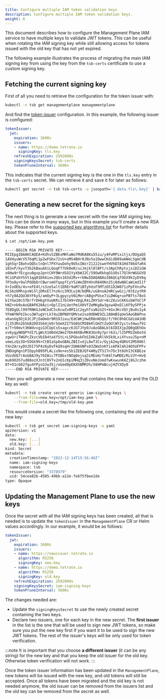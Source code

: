 ```yaml
---
title: Configure multiple IAM token validation keys
description: Configure multiple IAM token validation keys.
weight: 8
---
```


This document describes how to configure the Management Plane IAM service to have multiple keys to validate
JWT tokens. This can be useful when rotating the IAM signing key while still allowing access for tokens issued with the old
key that has not yet expired.

The following example illustrates the process of migrating the main IAM signing key from using the key from the `tsb-certs`
certificate to use a custom signing key.

## Fetching the current signing key

First of all you need to retrieve the configuration for the token issuer with:

```bash
kubectl -n tsb get managementplane managementplane
```

And find the [token issuer](../refs/install/managementplane/v1alpha1/spec#tetrateio-api-install-managementplane-v1alpha1-jwtsettings) configuration.
In this example, the following issuer is configured:

```yaml
tokenIssuer:
  jwt:
    expiration: 3600s
    issuers:
    - name: https://demo.tetrate.io
      signingKey: tls.key
    refreshExpiration: 2592000s
    signingKeysSecret: tsb-certs
    tokenPruneInterval: 3600s
```

This indicates that the current signing key is the one in the `tls.key` entry in the `tsb-certs` secret. We can retrieve it and save it for later as follows:

```bash
kubectl get secret -n tsb tsb-certs -o jsonpath='{.data.tls\.key}' | base64 -d >/tmp/old-key.pem
```

## Generating a new secret for the signing keys

The next thing is to generate a new secret with the new IAM signing key. This can be done in many ways, but in this example you'll create a new RSA key.
Please refer to the [supported key algorithms list](../refs/install/managementplane/v1alpha1/spec#tetrateio-api-install-managementplane-v1alpha1-jwtsettings-issuer-algorithm)
for further details about the supported keys.

```bash
$ cat /opt/iam-key.pem

-----BEGIN RSA PRIVATE KEY-----
MIIEpgIBAAKCAQEA+KdhvSZBExMHlaWo7MdKA8Ku55iu/y4FwMPixitjs/DUgaQ5
1AVHyuWcV576qMi1pZwFGbx72sU+oMS4BHr8JNv5a1DwwCKdidD89aAWeL5gmCdB
1gh5qrIBohvQQ5clnQnl7PXYauDohy9U5sIWzrZ1222sweYHVhD7A1Hd7864faR4
103xP/kyvT3b2kBauAXiLQoqFT7Uk0eR/uiJmjkl8lBFt/s3ApChRytxjxiDZiGW
x6Hw9rfEcgzu0gvpJpntCHY9WrdSO1YyXbWJ2C/59OwRkhqO1UOsl7QlHrWGGGYD
9CiGPahYhSt1qq01Dk6ievJQGv16Sd2Rv+rbNwIDAQABAoIBAQCqfOGX9k2yDV8q
7P3o8y+9alPQObDrCBwrsmOfqopfCyY5iWeZBtHVvR84OKn25j8dwN8CaWimdI1f
X+IoOEb/4s+eFE4t/s3ze5alt1EREr9aM7iBTyhUsF5MTzO51D2W8f1zPpFXnsPw
RLS6z6MhspsWi5ljDRxEl7nz6cL5M3LujW/bQMk/uG8noA2mRCywGij/6tEzytR9
+h7y0A2QU36YF6yS/amOyP+3LgpycyV6LMercABgnPUse7iLDWGg+uxPBTts78oS
b1YGe20cSTDrfrDHkgYXuUKRiI7blH9+VDgLR4iZHYSdr+8cZ8zxCKKGzbW7UClP
hNZ+nb9xAoGBAP620Azi+OplI1nLUetPm1X0VfZeMKg8w3gsw4DxECiKF9y5PPje
7E8DgQLl99fRNKGJoNCbdC5c6cwZv0MIiC2qyhTsaNiGZt+kGx3KcVQtjBu0sIyA
YFmWYNFbIkcu3W7ugVrLk74u2BPN8YQMVse2sa9ODWE9ZL2A0mBIqUe5AoGBAPno
vKanUg5Djk3CJPjOaDmUr9RS9Jiou/EdCWKjHwER8nNSQU/f/YKC0h8CGdiUA1HD
Jj353Rn2bSkB2DO3S64jkOr5GmXZIf5G8GCMIBkRlGHZtZoOUlWYZyitv34wuf91
e/T+50mvt3KWdvvgiG3CUpCs5sagccKJGTJYp9JvAoGBALbl6IDIXjpZQ0gQEhOo
xv6ygyN0QPYdI7LgWcX100d42WeZ76k40XBvMK03Gn9y7prr63i/l25PM2ZmOotU
zgwUriTWGPcZkzcVbI84taXfStL+LSPGbukFbSIHkZaRlVk5k9LxiXYvxuJ5p+nM
vmeLzQz3O+5OGk9k+CtBIaSpAoGBALZBIIvdjL8wT3Cv/OyjA2my4QRUt2M5806l
YXnZArxyDUJDI7SP4z8yDvFkQ9sqHr2bN6GNPs03ZWa5nKYisAPAlmh24OSUFPFv
ZNDUgHgn1PIDpyhB95PLALiu9e+es5b1ZEBJQf4AMyZTS1Tn7Dc3t6UhI3CKBEze
VUzdUQ7rAoGBAJ9y76IWic7PIBbstNOq0ejsq3iMEoH/fn84lYwMDEzRLV3Y+HvQ
mu69O2h7ud88ozXJntC0VTv2nU1cKpiMHq3jZ0vxNmJomd7wKxwunKAZj8GJczhm
8T+O1c682fgu4YPysGJw35j/oGed0pEKXhBMMJh/X8HPmBcujHZYXDy0
-----END RSA PRIVATE KEY-----
```

Then you will generate a new secret that contains the new key and the OLD key as well:

```bash
kubectl -n tsb create secret generic iam-signing-keys \
    --from-file=new.key=/opt/iam-key.pem \
    --from-file=old.key=/tmp/old-key.pem
```

This would create a secret like the following one, containing the old and the new key:

```bash
kubectl -n tsb get secret iam-signing-keys -o yaml
apiVersion: v1
data:
  new.key: [...]
  old.key: [...]
kind: Secret
metadata:
  creationTimestamp: "2022-12-14T15:56:46Z"
  name: iam-signing-keys
  namespace: tsb
  resourceVersion: "3378979"
  uid: 54cea82b-4505-49bb-a12e-fe6f5fbee1de
type: Opaque
 ```

## Updating the Management Plane to use the new keys

Once the secret with all the IAM signing keys has been created, all that is needed is to update the `tokenIssuer` in the `ManagementPlane` CR or Helm values 
accordingly. In our example, it would be as follows:

```yaml
tokenIssuer:
  jwt:
    expiration: 3600s
    issuers:
    - name: https://newissuer.tetrate.io
      algorithm: RS256
      signingKey: new.key
    - name: https://demo.tetrate.io
      algorithm: RS256
      signingKey: old.key
    refreshExpiration: 2592000s
    signingKeysSecret: iam-signing-keys
    tokenPruneInterval: 3600s
```

The changes needed are:

* Update the `signingKeysSecret` to use the newly created secret containing the two keys.
* Declare two issuers, one for each key in the new secret. The **first issuer** in the list is the one that will be used to sign new JWT tokens,
  so make sure you put the new key first if you want it to be used to sign the new JWT tokens. The rest of the issuer's keys will be only used
  for token verification.

:::note
It is important that you choose **a different issuer** (it can be any string) for the new key and that you keep the old issuer for the old
key. Otherwise token verification will not work.
:::

Once the token issuer information has been updated in the `ManagementPlane`, new tokens will be issued with the new key, and old tokens will
still be accepted. Once all tokens have been migrated and the old key is not needed anymore, the old issuer can be removed from the issuers list
and the old key can be removed from the secret as well.
